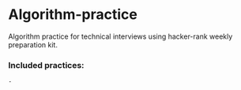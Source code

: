 # Algorithm-practice

Algorithm practice for technical interviews using hacker-rank weekly preparation kit.

### Included practices:
    - 